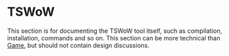 # TSWoW

This section is for documenting the TSWoW tool itself, such as compilation, installation, commands and so on. This section can be more technical than [Game](../Game/), but should not contain design discussions.